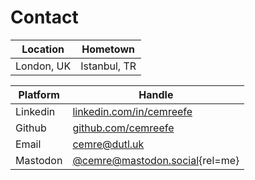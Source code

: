 # Contact

| Location   | Hometown     |
| ---------- | ------------ |
| London, UK | Istanbul, TR |

| Platform | Handle                                                          |
| -------- | --------------------------------------------------------------- |
| Linkedin | [linkedin.com/in/cemreefe](https://linkedin.com/in/cemreefe)    |
| Github   | [github.com/cemreefe](https://github.com/cemreefe)              |
| Email    | [cemre@dutl.uk](mailto:cemre@dutl.uk)                           |
| Mastodon | [@cemre@mastodon.social](https://mastodon.social/@cemre){rel=me}|
